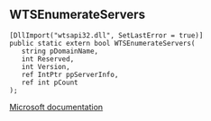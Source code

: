 ## WTSEnumerateServers

```
[DllImport("wtsapi32.dll", SetLastError = true)]
public static extern bool WTSEnumerateServers(
   string pDomainName,
   int Reserved,
   int Version,
   ref IntPtr ppServerInfo,
   ref int pCount
);
```

[Microsoft documentation](https://docs.microsoft.com/en-us/windows/win32/api/wtsapi32/nf-wtsapi32-wtsenumerateserversa)
